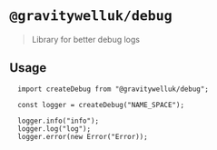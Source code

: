 # `@gravitywelluk/debug`

> Library for better debug logs

## Usage

```
  import createDebug from "@gravitywelluk/debug";

  const logger = createDebug("NAME_SPACE");

  logger.info("info");
  logger.log("log");
  logger.error(new Error("Error));
```
